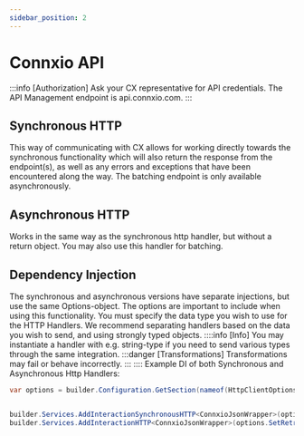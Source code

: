 ```yaml
---
sidebar_position: 2
---
```


# Connxio API

:::info [Authorization]
Ask your CX representative for API credentials. The API Management endpoint is api.connxio.com.
:::

## Synchronous HTTP
This way of communicating with CX allows for working directly towards the synchronous functionality which will also return the response from the endpoint(s), as well as any errors and exceptions that have been encountered along the way. The batching endpoint is only available asynchronously.

## Asynchronous HTTP
Works in the same way as the synchronous http handler, but without a return object. You may also use this handler for batching.

## Dependency Injection
The synchronous and asynchronous versions have separate injections, but use the same Options-object. The options are important to include when using this functionality. You must specify the data type you wish to use for the HTTP Handlers. We recommend separating handlers based on the data you wish to send, and using strongly typed objects. 
::::info [Info]
You may instantiate a handler with e.g. string-type if you need to send various types through the same integration. 
:::danger [Transformations]
Transformations may fail or behave incorrectly.
:::
::::
Example DI of both Synchronous and Asynchronous Http Handlers:
```csharp
var options = builder.Configuration.GetSection(nameof(HttpClientOptions)).Get<HttpClientOptions>();


builder.Services.AddInteractionSynchronousHTTP<ConnxioJsonWrapper>(options);
builder.Services.AddInteractionHTTP<ConnxioJsonWrapper>(options.SetRetries(5));
```


